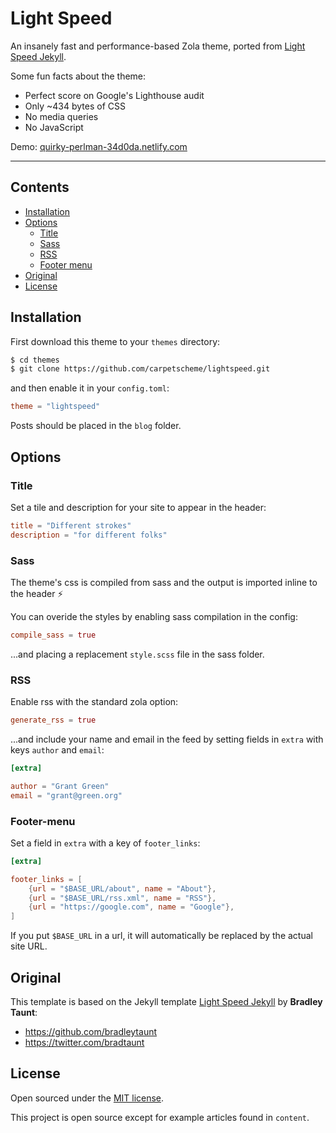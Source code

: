 # Light Speed

An insanely fast and performance-based Zola theme, ported from [Light Speed Jekyll](https://github.com/bradleytaunt/lightspeed).

Some fun facts about the theme:

* Perfect score on Google's Lighthouse audit
* Only ~434 bytes of CSS
* No media queries
* No JavaScript

Demo: [quirky-perlman-34d0da.netlify.com](https://quirky-perlman-34d0da.netlify.com)

-----

## Contents

- [Installation](#installation)
- [Options](#options)
  - [Title](#title)
  - [Sass](#Sass)
  - [RSS](#RSS)
  - [Footer menu](#footer-menu)
- [Original](#original)
- [License](#license)

## Installation
First download this theme to your `themes` directory:

```bash
$ cd themes
$ git clone https://github.com/carpetscheme/lightspeed.git
```
and then enable it in your `config.toml`:

```toml
theme = "lightspeed"
```

Posts should be placed in the `blog` folder.

## Options

### Title
Set a tile and description for your site to appear in the header:

```toml
title = "Different strokes"
description = "for different folks"

```

### Sass

The theme's css is compiled from sass and the output is imported inline to the header :zap:

You can overide the styles by enabling sass compilation in the config:

```toml
compile_sass = true
```

...and placing a replacement `style.scss` file in the sass folder.

### RSS
Enable rss with the standard zola option:

```toml
generate_rss = true
```

...and include your name and email in the feed by setting fields in `extra` with keys `author` and `email`:

```toml
[extra]

author = "Grant Green"
email = "grant@green.org"
```

### Footer-menu
Set a field in `extra` with a key of `footer_links`:

```toml
[extra]

footer_links = [
    {url = "$BASE_URL/about", name = "About"},
    {url = "$BASE_URL/rss.xml", name = "RSS"},
    {url = "https://google.com", name = "Google"},
]
```

If you put `$BASE_URL` in a url, it will automatically be replaced by the actual
site URL.

## Original
This template is based on the Jekyll template [Light Speed Jekyll](https://github.com/bradleytaunt/lightspeed) by **Bradley Taunt**:

- <https://github.com/bradleytaunt>
- <https://twitter.com/bradtaunt>


## License

Open sourced under the [MIT license](LICENSE.md).

This project is open source except for example articles found in `content`.

